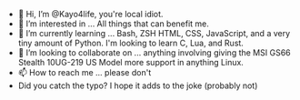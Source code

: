 - 👋 Hi, I’m @Kayo4life, you're local idiot.
- 👀 I’m interested in ... All things that can benefit me.
- 🌱 I’m currently learning ... Bash, ZSH HTML, CSS, JavaScript, and a very tiny amount of Python. I'm looking to learn C, Lua, and Rust.
- 💞️ I’m looking to collaborate on ... anything involving giving the MSI GS66 Stealth 10UG-219 US Model more support in anything Linux.
- 📫 How to reach me ... please don't
- Did you catch the typo? I hope it adds to the joke (probably not)
